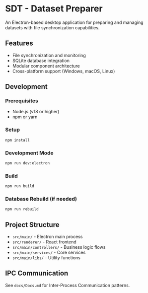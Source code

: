# SDT - Dataset Preparer

An Electron-based desktop application for preparing and managing datasets with file synchronization capabilities.

## Features
- File synchronization and monitoring
- SQLite database integration
- Modular component architecture
- Cross-platform support (Windows, macOS, Linux)

## Development

### Prerequisites
- Node.js (v18 or higher)
- npm or yarn

### Setup
```bash
npm install
```

### Development Mode
```bash
npm run dev:electron
```

### Build
```bash
npm run build
```

### Database Rebuild (if needed)
```bash
npm run rebuild
```

## Project Structure
- `src/main/` - Electron main process
- `src/renderer/` - React frontend
- `src/main/controllers/` - Business logic flows
- `src/main/services/` - Core services
- `src/main/libs/` - Utility functions

## IPC Communication
See `docs/Docs.md` for Inter-Process Communication patterns.
